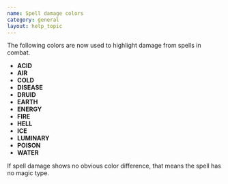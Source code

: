 ```yaml
---
name: Spell damage colors
category: general
layout: help_topic
---
```

The following colors are now used to highlight damage from spells in combat.

*   **ACID**
*   **AIR**
*   **COLD**
*   **DISEASE**
*   **DRUID**
*   **EARTH**
*   **ENERGY**
*   **FIRE**
*   **HELL**
*   **ICE**
*   **LUMINARY**
*   **POISON**
*   **WATER**

If spell damage shows no obvious color difference, that means the spell has no magic type.